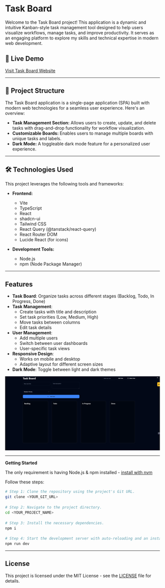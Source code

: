# Task Board

Welcome to the Task Board project! This application is a dynamic and intuitive Kanban-style task management tool designed to help users visualize workflows, manage tasks, and improve productivity. It serves as an engaging platform to explore my skills and technical expertise in modern web development.

## 🔗 Live Demo

[Visit Task Board Website](https://task-board.kollaprakyath.dev/)

---

## 📂 Project Structure

The Task Board application is a single-page application (SPA) built with modern web technologies for a seamless user experience. Here's an overview:

- **Task Management Section:** Allows users to create, update, and delete tasks with drag-and-drop functionality for workflow visualization.
- **Customizable Boards:** Enables users to manage multiple boards with unique tasks and labels.
- **Dark Mode:** A toggleable dark mode feature for a personalized user experience.

---

## 🛠️ Technologies Used
This project leverages the following tools and frameworks:

- **Frontend:**
  - Vite
  - TypeScript
  - React
  - shadcn-ui
  - Tailwind CSS
  - React Query (@tanstack/react-query)
  - React Router DOM
  - Lucide React (for icons)

- **Development Tools:**
  - Node.js
  - npm (Node Package Manager)

---

## Features

- **Task Board**: Organize tasks across different stages (Backlog, Todo, In Progress, Done)
- **Task Management**: 
  - Create tasks with title and description
  - Set task priorities (Low, Medium, High)
  - Move tasks between columns
  - Edit task details
- **User Management**:
  - Add multiple users
  - Switch between user dashboards
  - User-specific task views
- **Responsive Design**:
  - Works on mobile and desktop
  - Adaptive layout for different screen sizes
- **Dark Mode**: Toggle between light and dark themes

![ScreenShot of Form](images/task.png)

---

**Getting Started**

The only requirement is having Node.js & npm installed - [install with nvm](https://github.com/nvm-sh/nvm#installing-and-updating)

Follow these steps:

```sh
# Step 1: Clone the repository using the project's Git URL.
git clone <YOUR_GIT_URL>

# Step 2: Navigate to the project directory.
cd <YOUR_PROJECT_NAME>

# Step 3: Install the necessary dependencies.
npm i

# Step 4: Start the development server with auto-reloading and an instant preview.
npm run dev
```
---

## License

This project is licensed under the MIT License - see the [LICENSE](LICENSE) file for details.

